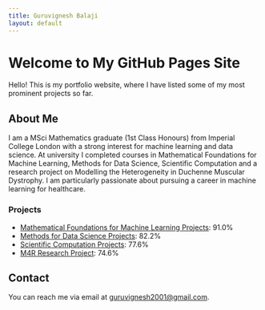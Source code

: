 ```yaml
---
title: Guruvignesh Balaji
layout: default
---
```


# Welcome to My GitHub Pages Site

Hello! This is my portfolio website, where I have listed some of my most prominent projects so far.

## About Me

I am a MSci Mathematics graduate (1st Class Honours) from Imperial College London with a strong interest for machine learning and data science. At university I completed courses in Mathematical Foundations for Machine Learning, Methods for Data Science, Scientific Computation and a research project on Modelling the Heterogeneity in Duchenne Muscular Dystrophy. I am particularly passionate about pursuing a career in machine learning for healthcare. 

### Projects

- [Mathematical Foundations for Machine Learning Projects](https://github.com/vig2001/M4ML): 91.0%
- [Methods for Data Science Projects](https://github.com/vig2001/MDS): 82.2%
- [Scientific Computation Projects](https://github.com/vig2001/SciComp): 77.6%
- [M4R Research Project](https://github.com/vig2001/M4R): 74.6%

## Contact

You can reach me via email at [guruvignesh2001@gmail.com](mailto:guruvignesh2001@gmail.com).
